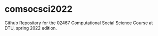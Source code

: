 # comsocsci2022
Github Repository for the 02467 Computational Social Science Course at DTU, spring 2022 edition.

